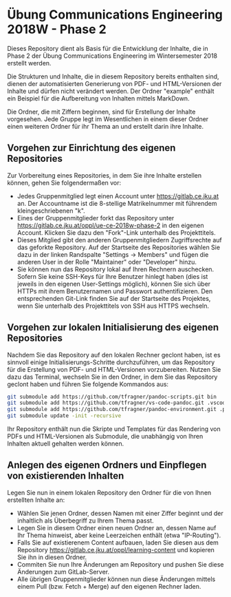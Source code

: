 # Übung Communications Engineering 2018W - Phase 2

Dieses Repository dient als Basis für die Entwicklung der Inhalte, die in Phase 2 der Übung Communications Engineering im Wintersemester 2018 erstellt werden.

Die Strukturen und Inhalte, die in diesem Repository bereits enthalten sind, dienen der automatisierten Generierung von PDF- und HTML-Versionen der Inhalte und dürfen nicht verändert werden. Der Ordner "example" enthält ein Beispiel für die Aufbereitung von Inhalten mittels MarkDown.

Die Ordner, die mit Ziffern beginnen, sind für Erstellung der Inhalte vorgesehen. Jede Gruppe legt im Wesentlichen in einem dieser Ordner einen weiteren Ordner für ihr Thema an und erstellt darin ihre Inhalte.

## Vorgehen zur Einrichtung des eigenen Repositories

Zur Vorbereitung eines Repositories, in dem Sie ihre Inhalte erstellen können, gehen Sie folgendermaßen vor:

- Jedes Gruppenmitglied legt einen Account unter https://gitlab.ce.jku.at an. Der Accountname ist die 8-stellige Matrikelnummer mit führendem kleingeschriebenen "k".
- Eines der Gruppenmitglieder forkt das Repository unter https://gitlab.ce.jku.at/oppl/ue-ce-2018w-phase-2 in den eigenen Account. Klicken Sie dazu den "Fork"-Link unterhalb des Projekttitels.
- Dieses Mitglied gibt den anderen Gruppenmitgliedern Zugriffsrechte auf das geforkte Repository. Auf der Startseite des Repositories wählen Sie dazu in der linken Randspalte "Settings -> Members" und fügen die anderen User in der Rolle "Maintainer" oder "Developer" hinzu.
- Sie können nun das Repository lokal auf Ihren Rechnern auschecken. Sofern Sie keine SSH-Keys für Ihre Benutzer hinlegt haben (dies ist jeweils in den eigenen User-Settings möglich), können Sie sich über HTTPs mit ihrem Benutzernamen und Passwort authentifizieren. Den entsprechenden Git-Link finden Sie auf der Startseite des Projektes, wenn Sie unterhalb des Projekttitels von SSH aus HTTPS wechseln.

## Vorgehen zur lokalen Initialisierung des eigenen Repositories

Nachdem Sie das Repository auf den lokalen Rechner geclont haben, ist es sinnvoll einige Initialisierungs-Schritte durchzuführen, um das Repository für die Erstellung von PDF- und HTML-Versionen vorzubereiten. Nutzen Sie dazu das Terminal, wechseln Sie in den Ordner, in dem Sie das Repository geclont haben und führen Sie folgende Kommandos aus:

```bash
git submodule add https://github.com/tfragner/pandoc-scripts.git bin
git submodule add https://github.com/tfragner/vs-code-pandoc.git .vscode
git submodule add https://github.com/tfragner/pandoc-environment.git .pandoc
git submodule update -init -recursive
```

Ihr Repository enthält nun die Skripte und Templates für das Rendering von PDFs und HTML-Versionen als Submodule, die unabhängig von Ihren Inhalten aktuell gehalten werden können.

## Anlegen des eigenen Ordners und Einpflegen von existierenden Inhalten

Legen Sie nun in einem lokalen Repository den Ordner für die von Ihnen erstellten Inhalte an:

- Wählen Sie  jenen Ordner, dessen Namen mit einer Ziffer beginnt und der inhaltlich als Überbegriff zu Ihrem Thema passt. 
- Legen Sie in diesem Ordner einen neuen Ordner an, dessen Name auf Ihr Thema hinweist, aber keine Leerzeichen enthält (etwa "IP-Routing"). 
- Falls Sie auf existierenem Content aufbauen, laden Sie diesen aus dem Repository https://gitlab.ce.jku.at/oppl/learning-content und kopieren Sie ihn in diesen Ordner.
- Commiten Sie nun Ihre Änderungen am Repository und pushen Sie diese Änderungen zum GitLab-Server.
- Alle übrigen Gruppenmitglieder können nun diese Änderungen mittels einem Pull (bzw. Fetch + Merge) auf den eigenen Rechner laden.